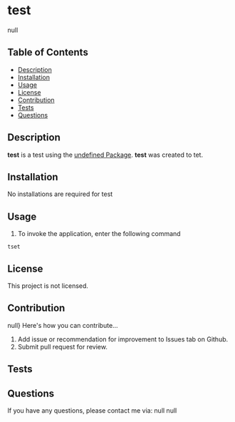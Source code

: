 # test
  []()
  null

## Table of Contents
- [Description](#description)
- [Installation](#installation)
- [Usage](#usage)
- [License](#license)
- [Contribution](#contribution)
- [Tests](#tests)
- [Questions](#questions)

## Description
  **test** is a test using the [undefined Package](undefined). **test** was created to tet.
  
## Installation
  No installations are required for test

## Usage
  1. To invoke the application, enter the following command
  ```
  tset
  ```

## License
  This project is not licensed.
  
## Contribution
null}
Here's how you can contribute...
1. Add issue or recommendation for improvement to Issues tab on Github.
2. Submit pull request for review.
  
## Tests


## Questions
  If you have any questions, please contact me via:
  null
  null
  
  [^1]: Code of Conduct provided by [Contributor Covenant](https://www.contributor-covenant.org/)